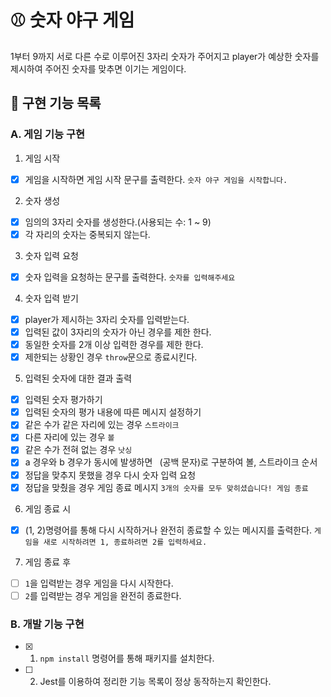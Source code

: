 # ⚾️ 숫자 야구 게임

1부터 9까지 서로 다른 수로 이루어진 3자리 숫자가 주어지고 player가 예상한 숫자를 제시하여 주어진 숫자를 맞추면 이기는 게임이다.

## 🎯 구현 기능 목록

### A. 게임 기능 구현

1. 게임 시작

- [x] 게임을 시작하면 게임 시작 문구를 출력한다. `숫자 야구 게임을 시작합니다.`

2. 숫자 생성

- [x] 임의의 3자리 숫자를 생성한다.(사용되는 수: 1 ~ 9)
- [x] 각 자리의 숫자는 중복되지 않는다.

3. 숫자 입력 요청

- [x] 숫자 입력을 요청하는 문구를 출력한다. `숫자를 입력해주세요`

4. 숫자 입력 받기

- [x] player가 제시하는 3자리 숫자를 입력받는다.
- [x] 입력된 값이 3자리의 숫자가 아닌 경우를 제한 한다.
- [x] 동일한 숫자를 2개 이상 입력한 경우를 제한 한다.
- [x] 제한되는 상황인 경우 `throw`문으로 종료시킨다.

5. 입력된 숫자에 대한 결과 출력

- [x] 입력된 숫자 평가하기
- [x] 입력된 숫자의 평가 내용에 따른 메시지 설정하기
- [x] 같은 수가 같은 자리에 있는 경우 `스트라이크`
- [x] 다른 자리에 있는 경우 `볼`
- [x] 같은 수가 전혀 없는 경우 `낫싱`
- [x] a 경우와 b 경우가 동시에 발생하면 ` `(공백 문자)로 구분하여 볼, 스트라이크 순서
- [x] 정답을 맞추지 못했을 경우 다시 숫자 입력 요청
- [x] 정답을 맞췄을 경우 게임 종료 메시지 `3개의 숫자를 모두 맞히셨습니다! 게임 종료`

6. 게임 종료 시

- [x] (1, 2)명령어를 통해 다시 시작하거나 완전히 종료할 수 있는 메시지를 출력한다. `게임을 새로 시작하려면 1, 종료하려면 2를 입력하세요.`

7. 게임 종료 후

- [ ] `1`을 입력받는 경우 게임을 다시 시작한다.
- [ ] `2`를 입력받는 경우 게임을 완전히 종료한다.

### B. 개발 기능 구현

- [x] 1. `npm install` 명령어를 통해 패키지를 설치한다.
- [ ] 2. Jest를 이용하여 정리한 기능 목록이 정상 동작하는지 확인한다.
